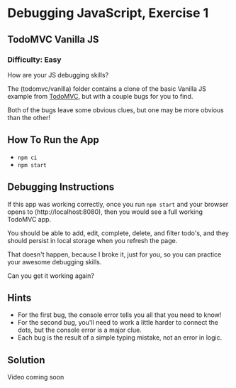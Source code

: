 # Debugging JavaScript, Exercise 1

## TodoMVC Vanilla JS

### Difficulty: Easy

How are your JS debugging skills?

The (todomvc/vanilla) folder contains a clone of the basic Vanilla JS example from [TodoMVC](https://todomvc.com), but with a couple bugs for you to find.

Both of the bugs leave some obvious clues, but one may be more obvious than the other!

## How To Run the App
- `npm ci`
- `npm start`

## Debugging Instructions

If this app was working correctly, once you run `npm start` and your browser opens to (http://localhost:8080), then you would see a full working TodoMVC app.

You should be able to add, edit, complete, delete, and filter todo's, and they should persist in local storage when you refresh the page.

That doesn't happen, because I broke it, just for you, so you can practice your awesome debugging skills.

Can you get it working again?

## Hints

- For the first bug, the console error tells you all that you need to know!
- For the second bug, you'll need to work a little harder to connect the dots, but the console error is a major clue.
- Each bug is the result of a simple typing mistake, not an error in logic.

## Solution

Video coming soon

